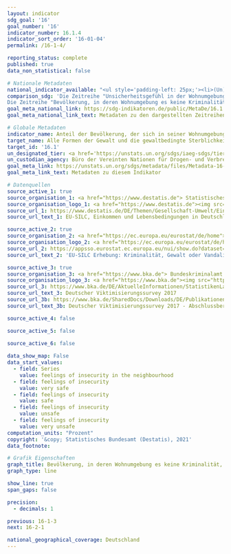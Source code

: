 ```yaml
---
layout: indicator    
sdg_goal: '16'    
goal_number: '16'    
indicator_number: 16.1.4    
indicator_sort_order: '16-01-04'    
permalink: /16-1-4/    

reporting_status: complete    
published: true    
data_non_statistical: false    

# Nationale Metadaten    
national_indicator_available: "<ul style='padding-left: 25px;'><li>(Un)Sicherheitsgefühl der Bevölkerung in ihrer Wohnumgebung (nachts)</li> <li> Bevölkerung, in deren Wohnumgebung es keine Kriminalität, Gewalt oder Vandalismus gibt</li></ul>"    
comparison_sdg: 'Die Zeitreihe "Unsicherheitsgefühl in der Wohnumgebung (nachts)" entspricht den globalen Metadaten.
Die Zeitreihe "Bevölkerung, in deren Wohnumgebung es keine Kriminalität, Gewalt oder Vandalismus gibt" entspricht nicht den globalen Metadaten, bietet aber zusätzliche Informationen.'    
goal_meta_national_link: https://sdg-indikatoren.de/public/MetaDe/16.1.4.pdf    
goal_meta_national_link_text: Metadaten zu den dargestellten Zeitreihen    

# Globale Metadaten    
indicator_name: Anteil der Bevölkerung, der sich in seiner Wohnumgebung allein sicher fühlt    
target_name: Alle Formen der Gewalt und die gewaltbedingte Sterblichkeit überall deutlich verringern    
target_id: '16.1'    
un_designated_tier: <a href='https://unstats.un.org/sdgs/iaeg-sdgs/tier-classification/' title='Klicken Sie hier um weitere Informationen zur UN-Tier-Klassifikation zu erhalten.'  target='_blank'>Tier II</a>    
un_custodian_agency: Büro der Vereinten Nationen für Drogen- und Verbrechensbekämpfung (UNODC)    
goal_meta_link: https://unstats.un.org/sdgs/metadata/files/Metadata-16-01-04.pdf    
goal_meta_link_text: Metadaten zu diesem Indikator        

# Datenquellen
source_active_1: true
source_organisation_1: <a href="https://www.destatis.de"> Statistisches Bundesamt (Destatis) </a>
source_organisation_logo_1: <a href="https://www.destatis.de"><img src="https://g205sdgs.github.io/sdg-indicators/public/OrgImgDe/destatis.png" alt="Logo destatis" style="height:60px; width:148px"/></a>
source_url_1: https://www.destatis.de/DE/Themen/Gesellschaft-Umwelt/Einkommen-Konsum-Lebensbedingungen/Lebensbedingungen-Armutsgefaehrdung/_inhalt.html#sprg233586
source_url_text_1: EU-SILC, Einkommen und Lebensbedingungen in Deutschland und der Europäischen Union – Fachserie 15, Reihe 3

source_active_2: true
source_organisation_2: <a href="https://ec.europa.eu/eurostat/de/home"> Statisches Amt der Europäischen Union (Eurostat) </a>
source_organisation_logo_2: <a href="https://ec.europa.eu/eurostat/de/home"><img src="https://g205sdgs.github.io/sdg-indicators/public/OrgImgDe/eurostat.png" alt="Logo eurostat" style="height:60px; width:148px"/></a>
source_url_2: https://appsso.eurostat.ec.europa.eu/nui/show.do?dataset=ilc_mddw03&lang=de
source_url_text_2: 'EU-SILC Erhebung: Kriminalität, Gewalt oder Vandalismus in der Umgebung - Eurostat Tabelle [ilc_mddw03]'

source_active_3: true
source_organisation_3: <a href="https://www.bka.de"> Bundeskriminalamt (BKA) </a>
source_organisation_logo_3: <a href="https://www.bka.de"><img src="https://g205sdgs.github.io/sdg-indicators/public/OrgImgDe/bka.png" alt="Logo bka" style="height:60px; width:148px"/></a>
source_url_3: https://www.bka.de/DE/AktuelleInformationen/StatistikenLagebilder/ViktimisierungssurveyDunkelfeldforschung/viktimisierungssurveyDunkelfeldforschung_node.html
source_url_text_3: Deutscher Viktimisierungssurvey 2017
source_url_3b: https://www.bka.de/SharedDocs/Downloads/DE/Publikationen/Publikationsreihen/Forschungsergebnisse/2018ersteErgebnisseDVS2017.pdf;jsessionid=FAE899BD847A48771543BFB548DA84DA.live0601?__blob=publicationFile&v=13
source_url_text_3b: Deutscher Viktimisierungssurvey 2017 - Abschlussbericht

source_active_4: false

source_active_5: false

source_active_6: false
    
data_show_map: False    
data_start_values: 
  - field: Series
    value: feelings of insecurity in the neighbourhood
  - field: feelings of insecurity
    value: very safe
  - field: feelings of insecurity
    value: safe
  - field: feelings of insecurity
    value: unsafe
  - field: feelings of insecurity
    value: very unsafe    
computation_units: "Prozent"    
copyright: '&copy; Statistisches Bundesamt (Destatis), 2021'    
data_footnote:     

# Grafik Eigenschaften    
graph_title: Bevölkerung, in deren Wohnumgebung es keine Kriminalität, Gewalt oder Vandalismus gibt    
graph_type: line    

show_line: true
span_gaps: false

precision:
  - decimals: 1    

previous: 16-1-3    
next: 16-2-1    

national_geographical_coverage: Deutschland    
---
```


<span></span>